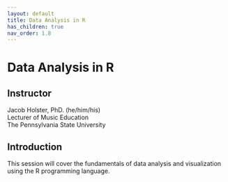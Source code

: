 ```yaml
---
layout: default
title: Data Analysis in R
has_children: true
nav_order: 1.8
---
```


# Data Analysis in R

## Instructor

Jacob Holster, PhD. (he/him/his)  
Lecturer of Music Education  
The Pennsylvania State University

## Introduction

This session will cover the fundamentals of data analysis and visualization using the R programming language.


